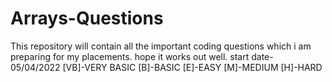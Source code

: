 # Arrays-Questions
This repository will contain all the important coding questions which i am preparing for my placements.
hope it works out well.
start date- 05/04/2022
[VB]-VERY BASIC
[B]-BASIC
[E]-EASY
[M]-MEDIUM
[H]-HARD
